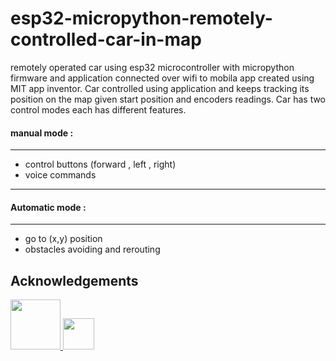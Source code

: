 
# esp32-micropython-remotely-controlled-car-in-map

remotely operated car using esp32 microcontroller with micropython firmware and application connected over wifi to mobila app created using MIT app inventor. Car controlled using application and keeps tracking its position on the map given start position and encoders readings. Car has two control modes each has different features.

#### manual mode :
---
- control buttons (forward , left , right)
- voice commands 
-------

#### Automatic mode :
-------
- go to (x,y) position
- obstacles avoiding and rerouting  
## Acknowledgements
<a href="https://appinventor.mit.edu/">
<img src="https://community.appinventor.mit.edu/uploads/default/original/3X/7/c/7c8b59c5b1b374747bd042cc1a052ca161689272.png" /img width=80>
</a>
<a href="https://micropython.org/">
<img src="https://upload.wikimedia.org/wikipedia/commons/4/4e/Micropython-logo.svg" /img width=50>
</a>
 
